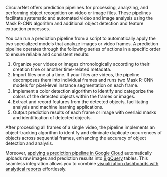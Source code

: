 CircularNet offers prediction pipelines for processing, analyzing, and
performing object recognition on video or image files. These pipelines
facilitate systematic and automated video and image analysis using the Mask
R-CNN algorithm and additional object detection and feature extraction
processes.

You can run a prediction pipeline from a script to automatically apply the two
specialized models that analyze images or video frames. A prediction pipeline
operates through the following series of actions in a specific order to ensure
reliable and consistent results:

1. Organize your videos or images chronologically according to their creation
   time or another time-related metadata.
1. Import files one at a time. If your files are videos, the pipeline decomposes
   them into individual frames and runs two Mask R-CNN models for pixel-level
   instance segmentation on each frame.
1. Implement a color detection algorithm to identify and categorize the colors
   of the detected objects within the frames or images.
1. Extract and record features from the detected objects, facilitating analysis
   and machine learning applications.
1. Output prediction results of each frame or image with overlaid masks and
   identification of detected objects.

After processing all frames of a single video, the pipeline implements an
object-tracking algorithm to identify and eliminate duplicate occurrences of
objects across sequential frames, enhancing the accuracy of object detection and
analysis.

Moreover, [applying a prediction pipeline in Google Cloud](/third_party/tensorflow_models/official/projects/waste_identification_ml/circularnet-docs/content/prediction-pipeline-in-cloud) automatically uploads raw images and prediction results into [BigQuery](https://cloud.google.com/bigquery) tables. This seamless integration allows you to combine [visualization dashboards with analytical reports](/third_party/tensorflow_models/official/projects/waste_identification_ml/circularnet-docs/content/view-data/) effortlessly.